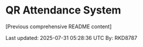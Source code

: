 # QR Attendance System

[Previous comprehensive README content]

Last updated: 2025-07-31 05:28:36 UTC
By: RKD8787
